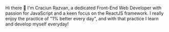 Hi there 👋 
I'm Craciun Razvan, a dedicated Front-End Web Developer with passion for JavaScript and a keen focus on the ReactJS framework. 
I really enjoy the practice of "1% better every day", and with that practice I learn and develop myself everyday!
